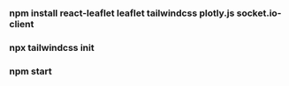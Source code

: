 ### npm install react-leaflet leaflet tailwindcss plotly.js socket.io-client
### npx tailwindcss init
### npm start

